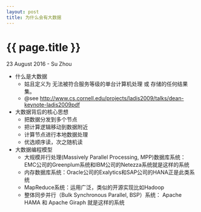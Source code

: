 ```yaml
---
layout: post
title: 为什么会有大数据
---
```


{{ page.title }}
================

<p class="meta">23 August 2016 - Su Zhou</p>

- 什么是大数据
    - 姑且定义为 无法被符合服务等级的单台计算机处理 或 存储的任何结果集。
    - @see http://www.cs.cornell.edu/projects/ladis2009/talks/dean-keynote-ladis2009pdf
- 大数据背后的核心思想
    - 把数据分发到多个节点
    - 把计算逻辑移动到数据附近
    - 计算节点进行本地数据处理
    - 优选顺序读，次之随机读
- 大数据编程模型
    - 大规模并行处理(Massively Parallel Processing, MPP)数据库系统：EMC公司的Greenplum系统和IBM公司的Netezza系统就是这样的系统
    - 内存数据库系统：Oracle公司的Exalytics和SAP公司的HANA正是此类系统
    - MapReduce系统：运用广泛，类似的开源实现比如Hadoop
    - 整体同步并行（Bulk Synchronous Parallel, BSP）系统： Apache HAMA 和 Apache Giraph 就是这样的系统
